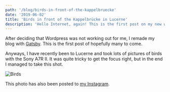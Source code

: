 ```yaml
---
path: '/blog/birds-in-front-of-the-kappelbruecke'
date: '2019-06-02'
title: 'Birds in front of the Kappelbrücke in Lucerne'
description: 'Hello Internet, again! This is the first post on my new website.'
---
```


After deciding that Wordpress was not working out for me, I remade my blog with [Gatsby](https://www.gatsbyjs.org/). This is the first post of hopefully many to come.

Anyways, I have recently been to Lucerne and took lots of pictures of birds with the Sony A7R II. It was quite tricky to get the focus right, but in the end I managed to take this shot.

![Birds](./birds.jpg)

This photo has also been posted to [my Instagram](https://www.instagram.com/dislick/).
